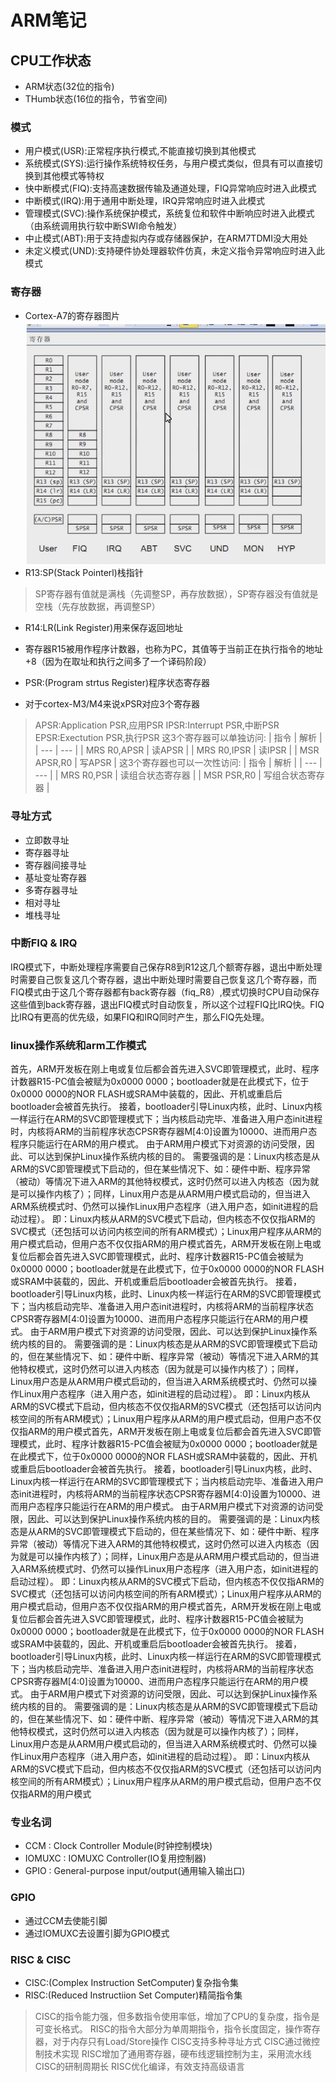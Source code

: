# ARM笔记

## CPU工作状态
- ARM状态(32位的指令)
- THumb状态(16位的指令，节省空间)

### 模式
- 用户模式(USR):正常程序执行模式,不能直接切换到其他模式
- 系统模式(SYS):运行操作系统特权任务，与用户模式类似，但具有可以直接切换到其他模式等特权
- 快中断模式(FIQ):支持高速数据传输及通道处理，FIQ异常响应时进入此模式
- 中断模式(IRQ):用于通用中断处理，IRQ异常响应时进入此模式
- 管理模式(SVC):操作系统保护模式，系统复位和软件中断响应时进入此模式（由系统调用执行软中断SWI命令触发）
- 中止模式(ABT):用于支持虚拟内存或存储器保护，在ARM7TDMI没大用处
- 未定义模式(UND):支持硬件协处理器软件仿真，未定义指令异常响应时进入此模式

### 寄存器
- Cortex-A7的寄存器图片
![](./register.png)
- R13:SP(Stack Pointerl)栈指针
> SP寄存器有值就是满栈（先调整SP，再存放数据），SP寄存器没有值就是空栈（先存放数据，再调整SP）
- R14:LR(Link Register)用来保存返回地址
- 寄存器R15被用作程序计数器，也称为PC，其值等于当前正在执行指令的地址+8（因为在取址和执行之间多了一个译码阶段）
- PSR:(Program strtus Register)程序状态寄存器

- 对于cortex-M3/M4来说xPSR对应3个寄存器
> APSR:Application PSR,应用PSR
> IPSR:Interrupt PSR,中断PSR
> EPSR:Exectution PSR,执行PSR
> 这3个寄存器可以单独访问:
| 指令        | 解析   |
| ---         | ---    |
| MRS R0,APSR | 读APSR |
| MRS R0,IPSR | 读IPSR |
| MSR APSR,R0 | 写APSR |
> 这3个寄存器也可以一次性访问:
| 指令       | 解析   |
| ---        | ---    |
| MRS R0,PSR | 读组合状态寄存器 |
| MSR PSR,R0 | 写组合状态寄存器 |


### 寻址方式
- 立即数寻址
- 寄存器寻址
- 寄存器间接寻址
- 基址变址寄存器
- 多寄存器寻址
- 相对寻址
- 堆栈寻址

### 中断FIQ & IRQ
IRQ模式下，中断处理程序需要自己保存R8到R12这几个额寄存器，退出中断处理时需要自己恢复这几个寄存器，退出中断处理时需要自己恢复这几个寄存器，而FIQ模式由于这几个寄存器都有back寄存器（fiq_R8）,模式切换时CPU自动保存这些值到back寄存器，退出FIQ模式时自动恢复，所以这个过程FIQ比IRQ快。FIQ比IRQ有更高的优先级，如果FIQ和IRQ同时产生，那么FIQ先处理。

### linux操作系统和arm工作模式
首先，ARM开发板在刚上电或复位后都会首先进入SVC即管理模式，此时、程序计数器R15-PC值会被赋为0x0000 0000；bootloader就是在此模式下，位于0x0000 0000的NOR FLASH或SRAM中装载的，因此、开机或重启后bootloader会被首先执行。
    接着，bootloader引导Linux内核，此时、Linux内核一样运行在ARM的SVC即管理模式下；当内核启动完毕、准备进入用户态init进程时，内核将ARM的当前程序状态CPSR寄存器M[4:0]设置为10000、进而用户态程序只能运行在ARM的用户模式。
    由于ARM用户模式下对资源的访问受限，因此、可以达到保护Linux操作系统内核的目的。
    需要强调的是：Linux内核态是从ARM的SVC即管理模式下启动的，但在某些情况下、如：硬件中断、程序异常（被动）等情况下进入ARM的其他特权模式，这时仍然可以进入内核态（因为就是可以操作内核了）；同样，Linux用户态是从ARM用户模式启动的，但当进入ARM系统模式时、仍然可以操作Linux用户态程序（进入用户态，如init进程的启动过程）。
    即：Linux内核从ARM的SVC模式下启动，但内核态不仅仅指ARM的SVC模式（还包括可以访问内核空间的所有ARM模式）；Linux用户程序从ARM的用户模式启动，但用户态不仅仅指ARM的用户模式首先，ARM开发板在刚上电或复位后都会首先进入SVC即管理模式，此时、程序计数器R15-PC值会被赋为0x0000 0000；bootloader就是在此模式下，位于0x0000 0000的NOR FLASH或SRAM中装载的，因此、开机或重启后bootloader会被首先执行。
    接着，bootloader引导Linux内核，此时、Linux内核一样运行在ARM的SVC即管理模式下；当内核启动完毕、准备进入用户态init进程时，内核将ARM的当前程序状态CPSR寄存器M[4:0]设置为10000、进而用户态程序只能运行在ARM的用户模式。
    由于ARM用户模式下对资源的访问受限，因此、可以达到保护Linux操作系统内核的目的。
    需要强调的是：Linux内核态是从ARM的SVC即管理模式下启动的，但在某些情况下、如：硬件中断、程序异常（被动）等情况下进入ARM的其他特权模式，这时仍然可以进入内核态（因为就是可以操作内核了）；同样，Linux用户态是从ARM用户模式启动的，但当进入ARM系统模式时、仍然可以操作Linux用户态程序（进入用户态，如init进程的启动过程）。
    即：Linux内核从ARM的SVC模式下启动，但内核态不仅仅指ARM的SVC模式（还包括可以访问内核空间的所有ARM模式）；Linux用户程序从ARM的用户模式启动，但用户态不仅仅指ARM的用户模式首先，ARM开发板在刚上电或复位后都会首先进入SVC即管理模式，此时、程序计数器R15-PC值会被赋为0x0000 0000；bootloader就是在此模式下，位于0x0000 0000的NOR FLASH或SRAM中装载的，因此、开机或重启后bootloader会被首先执行。
    接着，bootloader引导Linux内核，此时、Linux内核一样运行在ARM的SVC即管理模式下；当内核启动完毕、准备进入用户态init进程时，内核将ARM的当前程序状态CPSR寄存器M[4:0]设置为10000、进而用户态程序只能运行在ARM的用户模式。
    由于ARM用户模式下对资源的访问受限，因此、可以达到保护Linux操作系统内核的目的。
    需要强调的是：Linux内核态是从ARM的SVC即管理模式下启动的，但在某些情况下、如：硬件中断、程序异常（被动）等情况下进入ARM的其他特权模式，这时仍然可以进入内核态（因为就是可以操作内核了）；同样，Linux用户态是从ARM用户模式启动的，但当进入ARM系统模式时、仍然可以操作Linux用户态程序（进入用户态，如init进程的启动过程）。
    即：Linux内核从ARM的SVC模式下启动，但内核态不仅仅指ARM的SVC模式（还包括可以访问内核空间的所有ARM模式）；Linux用户程序从ARM的用户模式启动，但用户态不仅仅指ARM的用户模式首先，ARM开发板在刚上电或复位后都会首先进入SVC即管理模式，此时、程序计数器R15-PC值会被赋为0x0000 0000；bootloader就是在此模式下，位于0x0000 0000的NOR FLASH或SRAM中装载的，因此、开机或重启后bootloader会被首先执行。
    接着，bootloader引导Linux内核，此时、Linux内核一样运行在ARM的SVC即管理模式下；当内核启动完毕、准备进入用户态init进程时，内核将ARM的当前程序状态CPSR寄存器M[4:0]设置为10000、进而用户态程序只能运行在ARM的用户模式。
    由于ARM用户模式下对资源的访问受限，因此、可以达到保护Linux操作系统内核的目的。
    需要强调的是：Linux内核态是从ARM的SVC即管理模式下启动的，但在某些情况下、如：硬件中断、程序异常（被动）等情况下进入ARM的其他特权模式，这时仍然可以进入内核态（因为就是可以操作内核了）；同样，Linux用户态是从ARM用户模式启动的，但当进入ARM系统模式时、仍然可以操作Linux用户态程序（进入用户态，如init进程的启动过程）。
    即：Linux内核从ARM的SVC模式下启动，但内核态不仅仅指ARM的SVC模式（还包括可以访问内核空间的所有ARM模式）；Linux用户程序从ARM的用户模式启动，但用户态不仅仅指ARM的用户模式

### 专业名词
- CCM    : Clock Controller Module(时钟控制模块)
- IOMUXC : IOMUXC Controller(IO复用控制器)
- GPIO   : General-purpose input/output(通用输入输出口)

### GPIO
- 通过CCM去使能引脚
- 通过IOMUXC去设置引脚为GPIO模式

### RISC & CISC
- CISC:(Complex Instruction SetComputer)复杂指令集
- RISC:(Reduced Instructiion Set Computer)精简指令集
> CISC的指令能力强，但多数指令使用率低，增加了CPU的复杂度，指令是可变长格式。
> RISC的指令大部分为单周期指令，指令长度固定，操作寄存器，对于内存只有Load/Store操作
> CISC支持多种寻址方式
> CISC通过微控制技术实现
> RISC增加了通用寄存器，硬布线逻辑控制为主，采用流水线
> CISC的研制周期长
> RISC优化编译，有效支持高级语言
